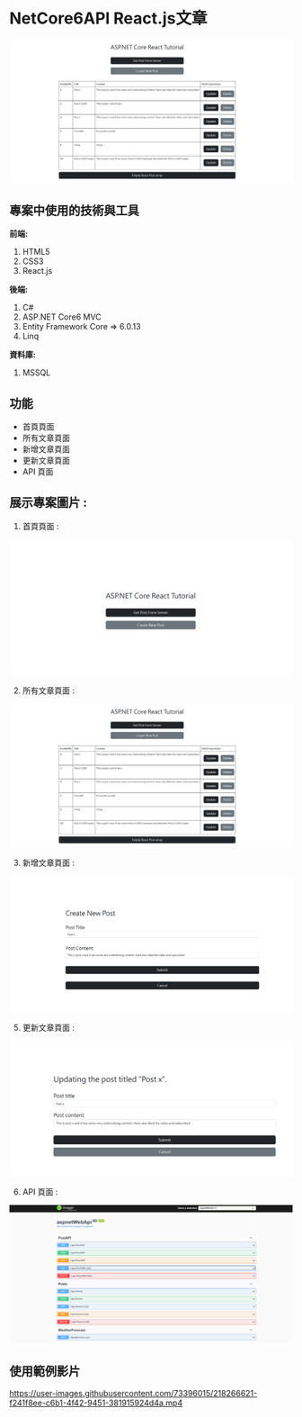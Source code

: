 # NetCore6API React.js文章

![image](https://github.com/LiuYuJSCPPY/Core6WebAPI/blob/main/Post%E6%89%80%E6%9C%89%E6%96%87%E7%AB%A0.PNG)

## 專案中使用的技術與工具
**前端:**

1.  HTML5
2.  CSS3
6.  React.js

**後端:**
 1.  C#
 2.  ASP.NET Core6 MVC
 3.  Entity Framework Core => 6.0.13
 4.  Linq

**資料庫:**
1.  MSSQL

## 功能



* 首頁頁面 
* 所有文章頁面 
* 新增文章頁面 
* 更新文章頁面 
* API 頁面
 
  

 ## 展示專案圖片 : 
1. 首頁頁面 :
   
![image](https://github.com/LiuYuJSCPPY/Core6WebAPI/blob/main/React%E9%A6%96%E9%A0%81.PNG)

2. 所有文章頁面  :
   
![image](https://github.com/LiuYuJSCPPY/Core6WebAPI/blob/main/Post%E6%89%80%E6%9C%89%E6%96%87%E7%AB%A0.PNG)

3. 新增文章頁面  :
   
![image](https://github.com/LiuYuJSCPPY/Core6WebAPI/blob/main/%E6%96%B0%E5%A2%9E%E6%96%87%E7%AB%A0.PNG)

5. 更新文章頁面  : 
 
![image](https://github.com/LiuYuJSCPPY/Core6WebAPI/blob/main/%E6%9B%B4%E6%96%B0%E6%96%87%E7%AB%A0.PNG)

6. API 頁面 : 
  
![image](https://github.com/LiuYuJSCPPY/Core6WebAPI/blob/main/%E6%93%B7%E5%8F%96.PNG)
  

  


## 使用範例影片





https://user-images.githubusercontent.com/73396015/218266621-f241f8ee-c6b1-4f42-9451-381915924d4a.mp4




